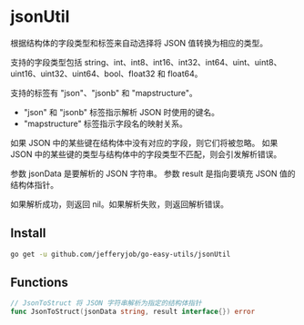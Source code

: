 # jsonUtil

根据结构体的字段类型和标签来自动选择将 JSON 值转换为相应的类型。

支持的字段类型包括 string、int、int8、int16、int32、int64、uint、uint8、uint16、uint32、uint64、bool、float32 和 float64。

支持的标签有 "json"、"jsonb" 和 "mapstructure"。
- "json" 和 "jsonb" 标签指示解析 JSON 时使用的键名。
- "mapstructure" 标签指示字段名的映射关系。

如果 JSON 中的某些键在结构体中没有对应的字段，则它们将被忽略。
如果 JSON 中的某些键的类型与结构体中的字段类型不匹配，则会引发解析错误。

参数 jsonData 是要解析的 JSON 字符串。
参数 result 是指向要填充 JSON 值的结构体指针。

如果解析成功，则返回 nil。如果解析失败，则返回解析错误。

## Install

```bash
go get -u github.com/jefferyjob/go-easy-utils/jsonUtil
```

## Functions

```go
// JsonToStruct 将 JSON 字符串解析为指定的结构体指针
func JsonToStruct(jsonData string, result interface{}) error
```